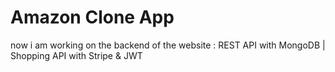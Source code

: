 # Amazon Clone App


now i am working on the backend of the website : REST API with MongoDB | Shopping API with Stripe & JWT
